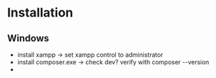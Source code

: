 # Installation
## Windows
- install xampp -> set xampp control to administrator
- install composer.exe -> check dev?  verify with composer --version 
- 